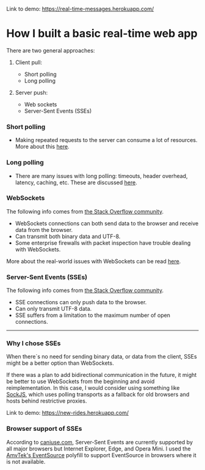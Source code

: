 Link to demo: https://real-time-messages.herokuapp.com/

# How I built a basic real-time web app

There are two general approaches:

1. Client pull:

	- Short polling
	- Long polling

2. Server push:

	- Web sockets
	- Server-Sent Events (SSEs)

### Short polling

- Making repeated requests to the server can consume a lot of resources. More about this [here](https://medium.com/system-design-blog/long-polling-vs-websockets-vs-server-sent-events-c43ba96df7c1).

### Long polling

- There are many issues with long polling: timeouts, header overhead, latency, caching, etc. These are discussed [here](https://tools.ietf.org/id/draft-loreto-http-bidirectional-07.html#polling-issues).

### WebSockets

The following info comes from [the Stack Overflow community](https://stackoverflow.com/a/5326159).

- WebSockets connections can both send data to the browser and receive data from the browser.
- Can transmit both binary data and UTF-8.
- Some enterprise firewalls with packet inspection have trouble dealing with WebSockets.

More about the real-world issues with WebSockets can be read [here](https://www.smashingmagazine.com/2018/02/sse-websockets-data-flow-http2/).

### Server-Sent Events (SSEs)

The following info comes from [the Stack Overflow community](https://stackoverflow.com/a/5326159).

- SSE connections can only push data to the browser. 
- Can only transmit UTF-8 data.
- SSE suffers from a limitation to the maximum number of open connections.

---

### Why I chose SSEs
When there´s no need for sending binary data, or data from the client, SSEs might be a better option than WebSockets.

If there was a plan to add bidirectional communication in the future, it might be better to use WebSockets from the beginning and avoid reimplementation. In this case, I would consider using something like [SockJS](http://sockjs.org), which uses polling transports as a fallback for old browsers and hosts behind restrictive proxies.

Link to demo: https://new-rides.herokuapp.com/

### Browser support of SSEs

According to [caniuse.com](https://caniuse.com/#search=server%20sent%20events), Server-Sent Events are currently supported by all major browsers but Internet Explorer, Edge, and Opera Mini. I used the [AmvTek's EventSource](https://github.com/amvtek/EventSource) polyfill to support EventSource in browsers where it is not available.
